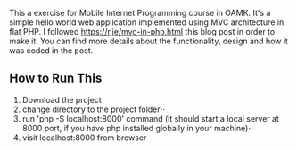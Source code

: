 This a exercise for Mobile Internet Programming course in OAMK. It's a simple hello world web application implemented using MVC architecture in flat PHP. I followed https://r.je/mvc-in-php.html this blog post in order to make it. You can find more details about the functionality, design and how it was coded in the post.

## How to Run This
1. Download the project
2. change directory to the project folder⋅⋅
3. run 'php -S localhost:8000' command (it should start a local server at 8000 port, if you have php installed globally in your machine)⋅⋅
4. visit localhost:8000 from browser
